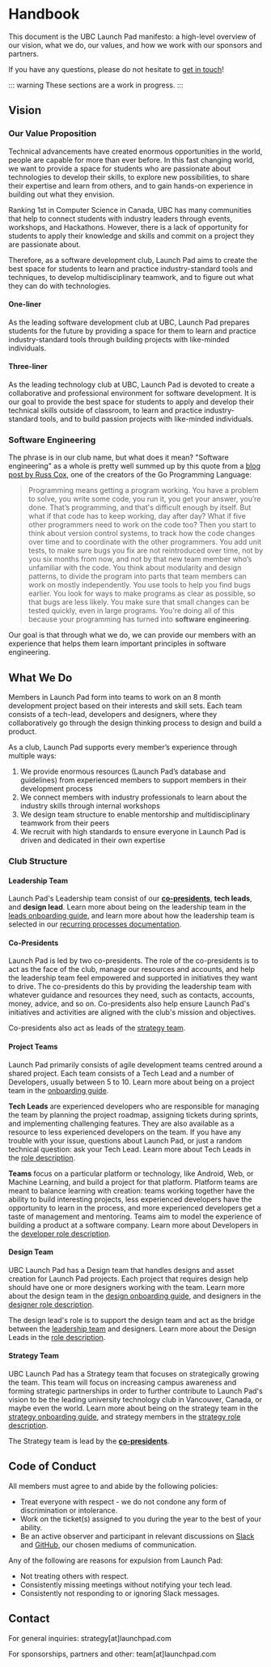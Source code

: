 # Handbook

This document is the UBC Launch Pad manifesto: a high-level overview of our vision, what we do, our values, and how we work with our sponsors and partners.

If you have any questions, please do not hesitate to [get in touch](#contact)!

::: warning
These sections are a work in progress.
:::

## Vision

### Our Value Proposition

Technical advancements have created enormous opportunities in the world, people are capable for more than ever before. In this fast changing world, we want to provide a space for students who are passionate about technologies to develop their skills, to explore new possibilities, to share their expertise and learn from others, and to gain hands-on experience in building out what they envision.

Ranking 1st in Computer Science in Canada, UBC has many communities that help to connect students with industry leaders through events, workshops, and Hackathons. However, there is a lack of opportunity for students to apply their knowledge and skills and commit on a project they are passionate about.

Therefore, as a software development club, Launch Pad aims to create the best space for students to learn and practice industry-standard tools and techniques, to develop multidisciplinary teamwork, and to figure out what they can do with technologies.

#### One-liner

As the leading software development club at UBC, Launch Pad prepares students for the future by providing a space for them to learn and practice industry-standard tools through building projects with like-minded individuals.

#### Three-liner

As the leading technology club at UBC, Launch Pad is devoted to create a collaborative and professional environment for software development. It is our goal to provide the best space for students to apply and develop their technical skills outside of classroom, to learn and practice industry-standard tools, and to build passion projects with like-minded individuals.

### Software Engineering

The phrase is in our club name, but what does it mean? "Software engineering" as a whole is pretty well summed up by this quote from a [blog post by Russ Cox](https://research.swtch.com/vgo-eng), one of the creators of the Go Programming Language:

> Programming means getting a program working. You have a problem to solve, you write some code, you run it, you get your answer, you’re done. That’s programming, and that's difficult enough by itself. But what if that code has to keep working, day after day? What if five other programmers need to work on the code too? Then you start to think about version control systems, to track how the code changes over time and to coordinate with the other programmers. You add unit tests, to make sure bugs you fix are not reintroduced over time, not by you six months from now, and not by that new team member who’s unfamiliar with the code. You think about modularity and design patterns, to divide the program into parts that team members can work on mostly independently. You use tools to help you find bugs earlier. You look for ways to make programs as clear as possible, so that bugs are less likely. You make sure that small changes can be tested quickly, even in large programs. You're doing all of this because your programming has turned into **software engineering**.

Our goal is that through what we do, we can provide our members with an experience that helps them learn important principles in software engineering.

## What We Do

Members in Launch Pad form into teams to work on an 8 month development project based on their interests and skill sets. Each team consists of a tech-lead, developers and designers, where they collaboratively go through the design thinking process to design and build a product.

As a club, Launch Pad supports every member’s experience through multiple ways:

1. We provide enormous resources (Launch Pad’s database and guidelines) from experienced members to support members in their development process
2. We connect members with industry professionals to learn about the industry skills through internal workshops
3. We design team structure to enable mentorship and multidisciplinary teamwork from their peers
4. We recruit with high standards to ensure everyone in Launch Pad is driven and dedicated in their own expertise

### Club Structure

#### Leadership Team

Launch Pad's Leadership team consist of our [**co-presidents**](#co-presidents), **tech leads**, and **design lead**. Learn more about being on the leadership team in the [leads onboarding guide](/handbook/onboarding/leads.md), and learn more about how the leadership team is selected in our [recurring processes documentation](/handbook/strategy/recurring-processes.md#selecting-leadership).

#### Co-Presidents

Launch Pad is led by two co-presidents. The role of the co-presidents is to act as the face of the club, manage our resources and accounts, and help the leadership team feel empowered and supported in initiatives they want to drive. The co-presidents do this by providing the leadership team with whatever guidance and resources they need, such as contacts, accounts, money, advice, and so on. Co-presidents also help ensure Launch Pad's initiatives and activities are aligned with the club's mission and objectives.

Co-presidents also act as leads of the [strategy team](#strategy-team).

#### Project Teams

Launch Pad primarily consists of agile development teams centred around a shared project. Each team consists of a Tech Lead and a number of Developers, usually between 5 to 10. Learn more about being on a project team in the [onboarding guide](/onboarding/everyone.md).

**Tech Leads** are experienced developers who are responsible for managing the team by planning the project roadmap, assigning tickets during sprints, and implementing challenging features. They are also available as a resource to less experienced developers on the team. If you have any trouble with your issue, questions about Launch Pad, or just a random technical question: ask your Tech Lead. Learn more about Tech Leads in the [role description](/recruitment/tech-lead.md).

**Teams** focus on a particular platform or technology, like Android, Web, or Machine Learning, and build a project for that platform. Platform teams are meant to balance learning with creation: teams working together have the ability to build interesting projects, less experienced developers have the opportunity to learn in the process, and more experienced developers get a taste of management and mentoring. Teams aim to model the experience of building a product at a software company. Learn more about Developers in the [developer role description](/recruitment/developer.md).

#### Design Team

UBC Launch Pad has a Design team that handles designs and asset creation for Launch Pad projects. Each project that requires design help should have one or more designers working with the team. Learn more about the design team in the [design onboarding guide](/onboarding/design.md), and designers in the [designer role description](/recruitment/designer.md).

The design lead's role is to support the design team and act as the bridge between the [leadership team](#leadership-team) and designers. Learn more about the Design Leads in the [role description](/recruitment/design-lead.md).

#### Strategy Team

UBC Launch Pad has a Strategy team that focuses on strategically growing the team. This team will focus on increasing campus awareness and forming strategic partnerships in order to further contribute to Launch Pad's vision to be the leading university technology club in Vancouver, Canada, or maybe even the world. Learn more about being on the strategy team in the [strategy onboarding guide](/onboarding/strategy.md), and strategy members in the [strategy role description](/handbook/recruitment/strategy.md).

The Strategy team is lead by the [**co-presidents**](#co-presidents).

## Code of Conduct

All members must agree to and abide by the following policies:

- Treat everyone with respect - we do not condone any form of discrimination or intolerance.
- Work on the ticket(s) assigned to you during the year to the best of your ability.
- Be an active observer and participant in relevant discussions on [Slack](/tools/slack.md) and [GitHub](/tools/github.md), our chosen mediums of communication.

Any of the following are reasons for expulsion from Launch Pad:

- Not treating others with respect.
- Consistently missing meetings without notifying your tech lead.
- Consistently not responding to or ignoring Slack messages.

## Contact

For general inquiries: strategy[at]launchpad.com

For sponsorships, partners and other: team[at]launchpad.com
